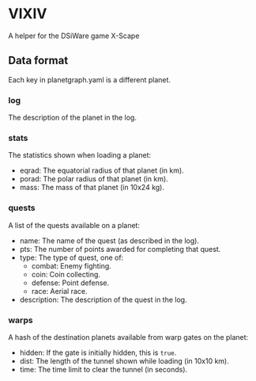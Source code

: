 # VIXIV

A helper for the DSiWare game X-Scape

## Data format

Each key in planetgraph.yaml is a different planet.

### log

The description of the planet in the log.

### stats

The statistics shown when loading a planet:

- eqrad: The equatorial radius of that planet (in km).
- porad: The polar radius of that planet (in km).
- mass: The mass of that planet (in 10x24 kg).

### quests

A list of the quests available on a planet:

- name: The name of the quest (as described in the log).
- pts: The number of points awarded for completing that quest.
- type: The type of quest, one of:
  - combat: Enemy fighting.
  - coin: Coin collecting.
  - defense: Point defense.
  - race: Aerial race.
- description: The description of the quest in the log.

### warps

A hash of the destination planets available from warp gates on the planet:

- hidden: If the gate is initially hidden, this is `true`.
- dist: The length of the tunnel shown while loading (in 10x10 km).
- time: The time limit to clear the tunnel (in seconds).
